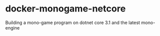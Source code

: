 # docker-monogame-netcore
Building a mono-game program on dotnet core 3.1 and the latest mono-engine
